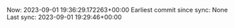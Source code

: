 Now: 2023-09-01 19:36:29.172263+00:00 Earliest commit since sync: None Last sync: 2023-09-01 19:29:46+00:00
